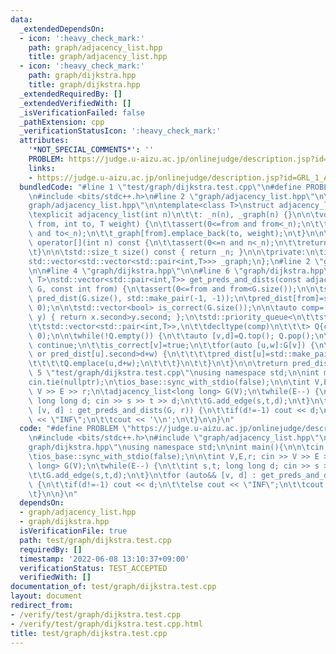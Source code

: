 ```yaml
---
data:
  _extendedDependsOn:
  - icon: ':heavy_check_mark:'
    path: graph/adjacency_list.hpp
    title: graph/adjacency_list.hpp
  - icon: ':heavy_check_mark:'
    path: graph/dijkstra.hpp
    title: graph/dijkstra.hpp
  _extendedRequiredBy: []
  _extendedVerifiedWith: []
  _isVerificationFailed: false
  _pathExtension: cpp
  _verificationStatusIcon: ':heavy_check_mark:'
  attributes:
    '*NOT_SPECIAL_COMMENTS*': ''
    PROBLEM: https://judge.u-aizu.ac.jp/onlinejudge/description.jsp?id=GRL_1_A
    links:
    - https://judge.u-aizu.ac.jp/onlinejudge/description.jsp?id=GRL_1_A
  bundledCode: "#line 1 \"test/graph/dijkstra.test.cpp\"\n#define PROBLEM \"https://judge.u-aizu.ac.jp/onlinejudge/description.jsp?id=GRL_1_A\"\
    \n#include <bits/stdc++.h>\n#line 2 \"graph/adjacency_list.hpp\"\n\n#line 5 \"\
    graph/adjacency_list.hpp\"\n\ntemplate<class T>\nstruct adjacency_list {\n\tadjacency_list()=default;\n\
    \texplicit adjacency_list(int n)\n\t\t: _n(n), _graph(n) {}\n\n\tvoid add_edge(int\
    \ from, int to, T weight) {\n\t\tassert(0<=from and from<_n);\n\t\tassert(0<=to\
    \ and to<_n);\n\t\t_graph[from].emplace_back(to, weight);\n\t}\n\n\tconst std::vector<std::pair<int,T>>&\
    \ operator[](int n) const {\n\t\tassert(0<=n and n<_n);\n\t\treturn _graph[n];\n\
    \t}\n\n\tstd::size_t size() const { return _n; }\n\n\tprivate:\n\tint _n;\n\t\
    std::vector<std::vector<std::pair<int,T>>> _graph;\n};\n#line 2 \"graph/dijkstra.hpp\"\
    \n\n#line 4 \"graph/dijkstra.hpp\"\n\n#line 6 \"graph/dijkstra.hpp\"\n\ntemplate<class\
    \ T>\nstd::vector<std::pair<int,T>> get_preds_and_dists(const adjacency_list<T>&\
    \ G, const int from) {\n\tassert(0<=from and from<G.size());\n\n\tstd::vector<std::pair<int,T>>\
    \ pred_dist(G.size(), std::make_pair(-1, -1));\n\tpred_dist[from]=std::make_pair(-1,\
    \ 0);\n\n\tstd::vector<bool> is_correct(G.size());\n\n\tauto comp=[](auto x, auto\
    \ y) { return x.second>y.second; };\n\tstd::priority_queue<\n\t\tstd::pair<int,T>,\n\
    \t\tstd::vector<std::pair<int,T>>,\n\t\tdecltype(comp)\n\t\t\t> Q{comp};\n\tQ.emplace(from,\
    \ 0);\n\n\twhile(!Q.empty()) {\n\t\tauto [v,d]=Q.top(); Q.pop();\n\t\tif(is_correct[v])\
    \ continue;\n\t\tis_correct[v]=true;\n\t\tfor(auto [u,w]:G[v]) {\n\t\t\tif(pred_dist[u].second==-1\
    \ or pred_dist[u].second>d+w) {\n\t\t\t\tpred_dist[u]=std::make_pair(v,d+w);\n\
    \t\t\t\tQ.emplace(u,d+w);\n\t\t\t}\n\t\t}\n\t}\n\n\treturn pred_dist;\n}\n#line\
    \ 5 \"test/graph/dijkstra.test.cpp\"\nusing namespace std;\n\nint main(){\n\n\t\
    cin.tie(nullptr);\n\tios_base::sync_with_stdio(false);\n\n\tint V,E,r; cin >>\
    \ V >> E >> r;\n\tadjacency_list<long long> G(V);\n\twhile(E--) {\n\t\tint s,t;\
    \ long long d; cin >> s >> t >> d;\n\t\tG.add_edge(s,t,d);\n\t}\n\tfor (auto&&\
    \ [v, d] : get_preds_and_dists(G, r)) {\n\t\tif(d!=-1) cout << d;\n\t\telse cout\
    \ << \"INF\";\n\t\tcout << '\\n';\n\t}\n\n}\n"
  code: "#define PROBLEM \"https://judge.u-aizu.ac.jp/onlinejudge/description.jsp?id=GRL_1_A\"\
    \n#include <bits/stdc++.h>\n#include \"graph/adjacency_list.hpp\"\n#include \"\
    graph/dijkstra.hpp\"\nusing namespace std;\n\nint main(){\n\n\tcin.tie(nullptr);\n\
    \tios_base::sync_with_stdio(false);\n\n\tint V,E,r; cin >> V >> E >> r;\n\tadjacency_list<long\
    \ long> G(V);\n\twhile(E--) {\n\t\tint s,t; long long d; cin >> s >> t >> d;\n\
    \t\tG.add_edge(s,t,d);\n\t}\n\tfor (auto&& [v, d] : get_preds_and_dists(G, r))\
    \ {\n\t\tif(d!=-1) cout << d;\n\t\telse cout << \"INF\";\n\t\tcout << '\\n';\n\
    \t}\n\n}\n"
  dependsOn:
  - graph/adjacency_list.hpp
  - graph/dijkstra.hpp
  isVerificationFile: true
  path: test/graph/dijkstra.test.cpp
  requiredBy: []
  timestamp: '2022-06-08 13:10:37+09:00'
  verificationStatus: TEST_ACCEPTED
  verifiedWith: []
documentation_of: test/graph/dijkstra.test.cpp
layout: document
redirect_from:
- /verify/test/graph/dijkstra.test.cpp
- /verify/test/graph/dijkstra.test.cpp.html
title: test/graph/dijkstra.test.cpp
---
```

